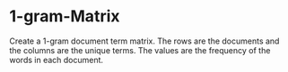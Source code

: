 # 1-gram-Matrix
Create a 1-gram document term matrix.  The rows are the documents and the columns are the unique terms. The values are the frequency of the words in each document.
